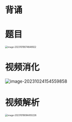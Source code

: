 # 背诵





# 题目

<img src="https://cvp.oss-cn-shanghai.aliyuncs.com/picgo/202310190746011.png" alt="image-20231019074648922" style="zoom:50%;" />



# 视频消化

![image-20231024154559858](https://cvp.oss-cn-shanghai.aliyuncs.com/picgo/202310241546221.png)



# 视频解析

<img src="https://cvp.oss-cn-shanghai.aliyuncs.com/picgo/202310190944685.png" alt="image-20231019094450226" style="zoom:50%;" />







